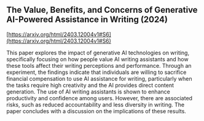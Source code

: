 ## The Value, Benefits, and Concerns of Generative AI-Powered Assistance in Writing (2024)
[https://arxiv.org/html/2403.12004v1#S6](https://arxiv.org/html/2403.12004v1#S6)

This paper explores the impact of generative AI technologies on writing, specifically focusing on how people value AI writing assistants and how these tools affect their writing perceptions and performance. Through an experiment, the findings indicate that individuals are willing to sacrifice financial compensation to use AI assistance for writing, particularly when the tasks require high creativity and the AI provides direct content generation. The use of AI writing assistants is shown to enhance productivity and confidence among users. However, there are associated risks, such as reduced accountability and less diversity in writing. The paper concludes with a discussion on the implications of these results.

